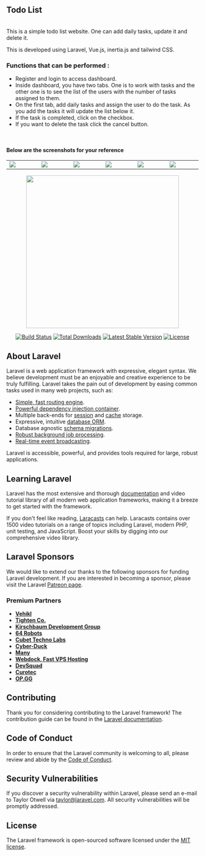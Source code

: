 ## Todo List
<br>
This is a simple todo list website. One can add daily tasks, update it and delete it.

This is developed using Laravel, Vue.js, inertia.js and tailwind CSS.

 <h3><b>Functions that can be performed :</b></h3>

- Register and login to access dashboard.
- Inside dashboard, you have two tabs. One is to work with tasks and the other one is to see the list of the users with the number of tasks assigned to them.
- On the first tab, add daily tasks and assign the user to do the task. As you add the tasks it will update the list below it.
- If the task is completed, click on the checkbox.
- If you want to delete the task click the cancel button.

<br>

<h4>Below are the screenshots for your reference</h4>


<table>
    <tr>
        <td style="width:200"><img src="https://user-images.githubusercontent.com/65304980/129254858-d1a5f3f2-99c5-43cf-8b79-08a827d78e13.png" ></td>
        <td style="width:200"><img src="https://user-images.githubusercontent.com/65304980/129254927-1dbd7c45-7956-4255-a615-3813ec163aae.png" ></td>
        <td style="width:200"><img src="https://user-images.githubusercontent.com/65304980/129255094-b3a5c44a-e5ae-4086-9ee6-9a5a37aecf75.png" ></td>
        <td style="width:200"><img src="https://user-images.githubusercontent.com/65304980/129255134-0fdff3b9-c99c-478a-8f6b-d5db6d7d8448.png" ></td>
        <td style="width:200"><img src="https://user-images.githubusercontent.com/65304980/129255182-9ccbddeb-27ad-475b-a1c9-77078eeda207.png" ></td>
        <td style="width:200"><img src="https://user-images.githubusercontent.com/65304980/129255198-5ef4b06f-cb1b-412c-802b-e6d401a8a1b7.png" ></td>
    </tr>
 </table>







<p align="center"><a href="https://laravel.com" target="_blank"><img src="https://raw.githubusercontent.com/laravel/art/master/logo-lockup/5%20SVG/2%20CMYK/1%20Full%20Color/laravel-logolockup-cmyk-red.svg" width="400"></a></p>

<p align="center">
<a href="https://travis-ci.org/laravel/framework"><img src="https://travis-ci.org/laravel/framework.svg" alt="Build Status"></a>
<a href="https://packagist.org/packages/laravel/framework"><img src="https://img.shields.io/packagist/dt/laravel/framework" alt="Total Downloads"></a>
<a href="https://packagist.org/packages/laravel/framework"><img src="https://img.shields.io/packagist/v/laravel/framework" alt="Latest Stable Version"></a>
<a href="https://packagist.org/packages/laravel/framework"><img src="https://img.shields.io/packagist/l/laravel/framework" alt="License"></a>
</p>

## About Laravel

Laravel is a web application framework with expressive, elegant syntax. We believe development must be an enjoyable and creative experience to be truly fulfilling. Laravel takes the pain out of development by easing common tasks used in many web projects, such as:

- [Simple, fast routing engine](https://laravel.com/docs/routing).
- [Powerful dependency injection container](https://laravel.com/docs/container).
- Multiple back-ends for [session](https://laravel.com/docs/session) and [cache](https://laravel.com/docs/cache) storage.
- Expressive, intuitive [database ORM](https://laravel.com/docs/eloquent).
- Database agnostic [schema migrations](https://laravel.com/docs/migrations).
- [Robust background job processing](https://laravel.com/docs/queues).
- [Real-time event broadcasting](https://laravel.com/docs/broadcasting).

Laravel is accessible, powerful, and provides tools required for large, robust applications.

## Learning Laravel

Laravel has the most extensive and thorough [documentation](https://laravel.com/docs) and video tutorial library of all modern web application frameworks, making it a breeze to get started with the framework.

If you don't feel like reading, [Laracasts](https://laracasts.com) can help. Laracasts contains over 1500 video tutorials on a range of topics including Laravel, modern PHP, unit testing, and JavaScript. Boost your skills by digging into our comprehensive video library.

## Laravel Sponsors

We would like to extend our thanks to the following sponsors for funding Laravel development. If you are interested in becoming a sponsor, please visit the Laravel [Patreon page](https://patreon.com/taylorotwell).

### Premium Partners

- **[Vehikl](https://vehikl.com/)**
- **[Tighten Co.](https://tighten.co)**
- **[Kirschbaum Development Group](https://kirschbaumdevelopment.com)**
- **[64 Robots](https://64robots.com)**
- **[Cubet Techno Labs](https://cubettech.com)**
- **[Cyber-Duck](https://cyber-duck.co.uk)**
- **[Many](https://www.many.co.uk)**
- **[Webdock, Fast VPS Hosting](https://www.webdock.io/en)**
- **[DevSquad](https://devsquad.com)**
- **[Curotec](https://www.curotec.com/services/technologies/laravel/)**
- **[OP.GG](https://op.gg)**

## Contributing

Thank you for considering contributing to the Laravel framework! The contribution guide can be found in the [Laravel documentation](https://laravel.com/docs/contributions).

## Code of Conduct

In order to ensure that the Laravel community is welcoming to all, please review and abide by the [Code of Conduct](https://laravel.com/docs/contributions#code-of-conduct).

## Security Vulnerabilities

If you discover a security vulnerability within Laravel, please send an e-mail to Taylor Otwell via [taylor@laravel.com](mailto:taylor@laravel.com). All security vulnerabilities will be promptly addressed.

## License

The Laravel framework is open-sourced software licensed under the [MIT license](https://opensource.org/licenses/MIT).
